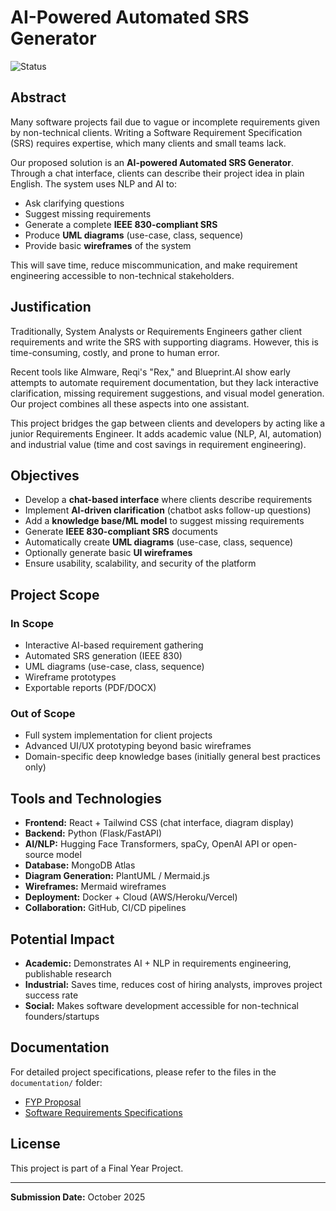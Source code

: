 # AI-Powered Automated SRS Generator

![Status](https://img.shields.io/badge/Status-Under%20Development-yellow)

## Abstract

Many software projects fail due to vague or incomplete requirements given by non-technical clients. Writing a Software Requirement Specification (SRS) requires expertise, which many clients and small teams lack.

Our proposed solution is an **AI-powered Automated SRS Generator**. Through a chat interface, clients can describe their project idea in plain English. The system uses NLP and AI to:

- Ask clarifying questions
- Suggest missing requirements
- Generate a complete **IEEE 830-compliant SRS**
- Produce **UML diagrams** (use-case, class, sequence)
- Provide basic **wireframes** of the system

This will save time, reduce miscommunication, and make requirement engineering accessible to non-technical stakeholders.

## Justification

Traditionally, System Analysts or Requirements Engineers gather client requirements and write the SRS with supporting diagrams. However, this is time-consuming, costly, and prone to human error.

Recent tools like Almware, Reqi's "Rex," and Blueprint.AI show early attempts to automate requirement documentation, but they lack interactive clarification, missing requirement suggestions, and visual model generation. Our project combines all these aspects into one assistant.

This project bridges the gap between clients and developers by acting like a junior Requirements Engineer. It adds academic value (NLP, AI, automation) and industrial value (time and cost savings in requirement engineering).

## Objectives

- Develop a **chat-based interface** where clients describe requirements
- Implement **AI-driven clarification** (chatbot asks follow-up questions)
- Add a **knowledge base/ML model** to suggest missing requirements
- Generate **IEEE 830-compliant SRS** documents
- Automatically create **UML diagrams** (use-case, class, sequence)
- Optionally generate basic **UI wireframes**
- Ensure usability, scalability, and security of the platform

## Project Scope

### In Scope
- Interactive AI-based requirement gathering
- Automated SRS generation (IEEE 830)
- UML diagrams (use-case, class, sequence)
- Wireframe prototypes
- Exportable reports (PDF/DOCX)

### Out of Scope
- Full system implementation for client projects
- Advanced UI/UX prototyping beyond basic wireframes
- Domain-specific deep knowledge bases (initially general best practices only)

## Tools and Technologies

- **Frontend:** React + Tailwind CSS (chat interface, diagram display)
- **Backend:** Python (Flask/FastAPI)
- **AI/NLP:** Hugging Face Transformers, spaCy, OpenAI API or open-source model
- **Database:** MongoDB Atlas
- **Diagram Generation:** PlantUML / Mermaid.js
- **Wireframes:** Mermaid wireframes
- **Deployment:** Docker + Cloud (AWS/Heroku/Vercel)
- **Collaboration:** GitHub, CI/CD pipelines

## Potential Impact

- **Academic:** Demonstrates AI + NLP in requirements engineering, publishable research
- **Industrial:** Saves time, reduces cost of hiring analysts, improves project success rate
- **Social:** Makes software development accessible for non-technical founders/startups

## Documentation

For detailed project specifications, please refer to the files in the `documentation/` folder:
- [FYP Proposal](documentation/FYP%20Proposal.pdf)
- [Software Requirements Specifications](documentation/Software%20Requirements%20Specifications.pdf)

## License

This project is part of a Final Year Project.

---

**Submission Date:** October 2025
